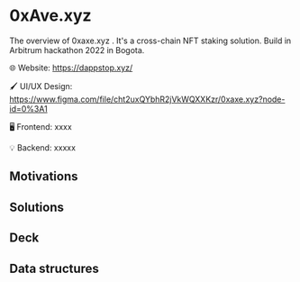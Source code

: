 # 0xAve.xyz
The overview of 0xaxe.xyz . It's a cross-chain NFT staking solution. Build in Arbitrum hackathon 2022 in Bogota.

🌐 Website: https://dappstop.xyz/

🖌️ UI/UX Design: https://www.figma.com/file/cht2uxQYbhR2jVkWQXXKzr/0xaxe.xyz?node-id=0%3A1

🖥️ Frontend: xxxx

💡 Backend: xxxxx


## Motivations



## Solutions



## Deck


## Data structures
